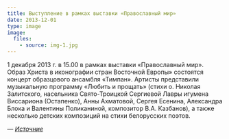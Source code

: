 ```yaml
---
title: Выступление в рамках выставки «Православный мир»
date: 2013-12-01
type: image
image:
  files:
    - source: img-1.jpg
---
```


1 декабря 2013 г. в 15.00 в рамках выставки «Православный мир». Образ Христа в иконографии стран Восточной Европы» состоятся концерт образцового ансамбля «Тимпан». Артисты представили музыкальную программу «Любить и прощать» (стихи о. Николая Залитского, насельника Свято-Троицкой Сергиевой Лавры игумена Виссариона (Остапенко), Анны Ахматовой, Сергея Есенина, Александра Блока и Валентины Поликаниной, композитор В.А. Казбанов), а также несколько детских композиций на стихи белорусских поэтов.

_— [Источние](https://www.artmuseum.by/ru/news/novosti-2019/novosti-2013/konczert-ansamblya-timpan.html)_